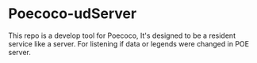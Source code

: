 # Poecoco-udServer
This repo is a develop tool for Poecoco, It's designed to be a resident service like a server. For listening if data or legends were changed in POE server.
